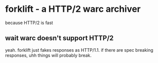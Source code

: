 # forklift - a HTTP/2 warc archiver
because HTTP/2 is fast 

## wait warc doesn't support HTTP/2
yeah. forklift just fakes responses as HTTP/1.1. if there are spec breaking responses, uhh things will probably break.
